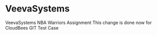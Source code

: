 # VeevaSystems
VeevaSystems NBA Warriors Assignment
This change is done now for CloudBees GIT Test Case